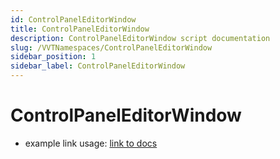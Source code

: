 ```yaml
---
id: ControlPanelEditorWindow
title: ControlPanelEditorWindow
description: ControlPanelEditorWindow script documentation
slug: /VVTNamespaces/ControlPanelEditorWindow
sidebar_position: 1
sidebar_label: ControlPanelEditorWindow
---
```


# ControlPanelEditorWindow

* example link usage: [link to docs](/)